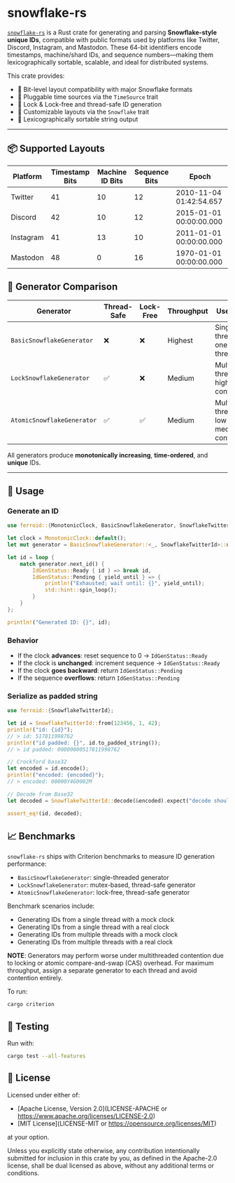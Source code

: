 # snowflake-rs

[`snowflake-rs`](https://github.com/s0l0ist/snowflake-rs) is a Rust crate for
generating and parsing **Snowflake-style unique IDs**, compatible with public
formats used by platforms like Twitter, Discord, Instagram, and Mastodon. These
64-bit identifiers encode timestamps, machine/shard IDs, and sequence
numbers—making them lexicographically sortable, scalable, and ideal for
distributed systems.

This crate provides:

- 📌 Bit-level layout compatibility with major Snowflake formats
- 🧩 Pluggable time sources via the `TimeSource` trait
- 🧵 Lock & Lock-free and thread-safe ID generation
- 📐 Customizable layouts via the `Snowflake` trait
- 🔢 Lexicographically sortable string output

---

## 📦 Supported Layouts

| Platform  | Timestamp Bits | Machine ID Bits | Sequence Bits | Epoch                   |
| --------- | -------------- | --------------- | ------------- | ----------------------- |
| Twitter   | 41             | 10              | 12            | 2010-11-04 01:42:54.657 |
| Discord   | 42             | 10              | 12            | 2015-01-01 00:00:00.000 |
| Instagram | 41             | 13              | 10            | 2011-01-01 00:00:00.000 |
| Mastodon  | 48             | 0               | 16            | 1970-01-01 00:00:00.000 |

## 🔧 Generator Comparison

| Generator                  | Thread-Safe | Lock-Free | Throughput | Use Case                                 |
| -------------------------- | ----------- | --------- | ---------- | ---------------------------------------- |
| `BasicSnowflakeGenerator`  | ❌          | ❌        | Highest    | Single-threaded, one per thread          |
| `LockSnowflakeGenerator`   | ✅          | ❌        | Medium     | Multi-threaded, high contention          |
| `AtomicSnowflakeGenerator` | ✅          | ✅        | Medium     | Multi-threaded, low-to-medium contention |

All generators produce **monotonically increasing**, **time-ordered**, and
**unique** IDs.

---

## 🚀 Usage

### Generate an ID

```rust
use ferroid::{MonotonicClock, BasicSnowflakeGenerator, SnowflakeTwitterId, IdGenStatus};

let clock = MonotonicClock::default();
let mut generator = BasicSnowflakeGenerator::<_, SnowflakeTwitterId>::new(1, clock);

let id = loop {
    match generator.next_id() {
        IdGenStatus::Ready { id } => break id,
        IdGenStatus::Pending { yield_until } => {
            println!("Exhausted; wait until: {}", yield_until);
            std::hint::spin_loop();
        }
    }
};

println!("Generated ID: {}", id);
```

### Behavior

- If the clock **advances**: reset sequence to 0 → `IdGenStatus::Ready`
- If the clock is **unchanged**: increment sequence → `IdGenStatus::Ready`
- If the clock **goes backward**: return `IdGenStatus::Pending`
- If the sequence **overflows**: return `IdGenStatus::Pending`

### Serialize as padded string

```rust
use ferroid::{SnowflakeTwitterId};

let id = SnowflakeTwitterId::from(123456, 1, 42);
println!("id: {id}");
// > id: 517811998762
println!("id padded: {}", id.to_padded_string());
// > id padded: 00000000517811998762

// Crockford base32
let encoded = id.encode();
println!("encoded: {encoded}");
// > encoded: 00000Y4G0082M

// Decode from Base32
let decoded = SnowflakeTwitterId::decode(&encoded).expect("decode should succeed");

assert_eq!(id, decoded);
```

## 📈 Benchmarks

`snowflake-rs` ships with Criterion benchmarks to measure ID generation
performance:

- `BasicSnowflakeGenerator`: single-threaded generator
- `LockSnowflakeGenerator`: mutex-based, thread-safe generator
- `AtomicSnowflakeGenerator`: lock-free, thread-safe generator

Benchmark scenarios include:

- Generating IDs from a single thread with a mock clock
- Generating IDs from a single thread with a real clock
- Generating IDs from multiple threads with a mock clock
- Generating IDs from multiple threads with a real clock

**NOTE**: Generators may perform worse under multithreaded contention due to
locking or atomic compare-and-swap (CAS) overhead. For maximum throughput,
assign a separate generator to each thread and avoid contention entirely.

To run:

```sh
cargo criterion
```

## 🧪 Testing

Run with:

```sh
cargo test --all-features
```

## 📄 License

Licensed under either of:

- [Apache License, Version 2.0](LICENSE-APACHE or
  <https://www.apache.org/licenses/LICENSE-2.0>)
- [MIT License](LICENSE-MIT or <https://opensource.org/licenses/MIT>)

at your option.

Unless you explicitly state otherwise, any contribution intentionally submitted
for inclusion in this crate by you, as defined in the Apache-2.0 license, shall
be dual licensed as above, without any additional terms or conditions.
